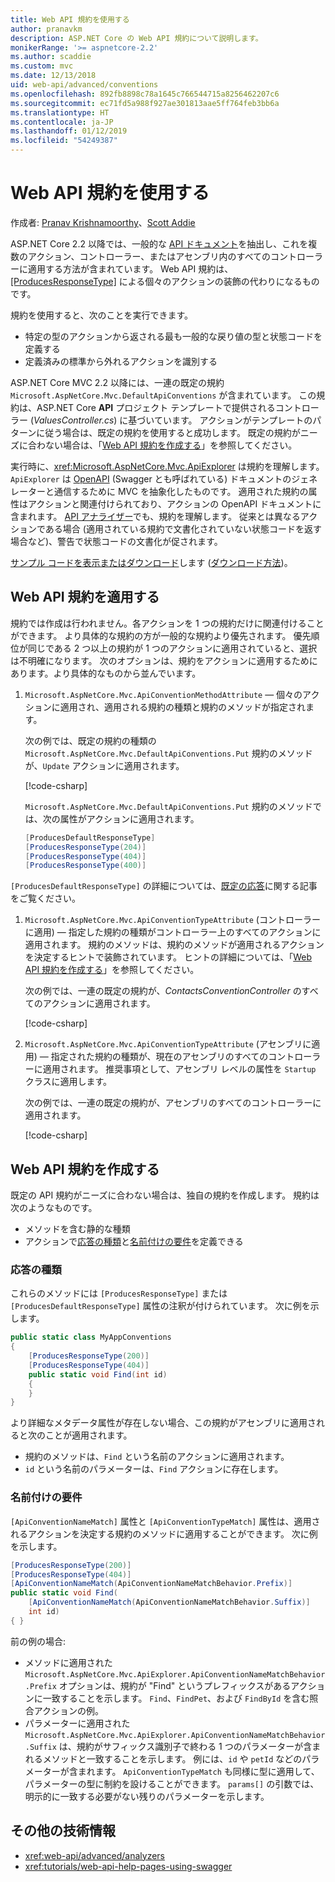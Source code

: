 ```yaml
---
title: Web API 規約を使用する
author: pranavkm
description: ASP.NET Core の Web API 規約について説明します。
monikerRange: '>= aspnetcore-2.2'
ms.author: scaddie
ms.custom: mvc
ms.date: 12/13/2018
uid: web-api/advanced/conventions
ms.openlocfilehash: 892fb8898c78a1645c766544715a8256462207c6
ms.sourcegitcommit: ec71fd5a988f927ae301813aae5ff764feb3bb6a
ms.translationtype: HT
ms.contentlocale: ja-JP
ms.lasthandoff: 01/12/2019
ms.locfileid: "54249387"
---
```

# <a name="use-web-api-conventions"></a>Web API 規約を使用する

作成者: [Pranav Krishnamoorthy](https://github.com/pranavkm)、[Scott Addie](https://github.com/scottaddie)

ASP.NET Core 2.2 以降では、一般的な [API ドキュメント](xref:tutorials/web-api-help-pages-using-swagger)を抽出し、これを複数のアクション、コントローラー、またはアセンブリ内のすべてのコントローラーに適用する方法が含まれています。 Web API 規約は、[[ProducesResponseType]](xref:Microsoft.AspNetCore.Mvc.ProducesResponseTypeAttribute) による個々のアクションの装飾の代わりになるものです。

規約を使用すると、次のことを実行できます。

* 特定の型のアクションから返される最も一般的な戻り値の型と状態コードを定義する
* 定義済みの標準から外れるアクションを識別する

ASP.NET Core MVC 2.2 以降には、一連の既定の規約 `Microsoft.AspNetCore.Mvc.DefaultApiConventions` が含まれています。 この規約は、ASP.NET Core **API** プロジェクト テンプレートで提供されるコントローラー (*ValuesController.cs*) に基づいています。 アクションがテンプレートのパターンに従う場合は、既定の規約を使用すると成功します。 既定の規約がニーズに合わない場合は、「[Web API 規約を作成する](#create-web-api-conventions)」を参照してください。

実行時に、<xref:Microsoft.AspNetCore.Mvc.ApiExplorer> は規約を理解します。 `ApiExplorer` は [OpenAPI](https://www.openapis.org/) (Swagger とも呼ばれている) ドキュメントのジェネレーターと通信するために MVC を抽象化したものです。 適用された規約の属性はアクションと関連付けられており、アクションの OpenAPI ドキュメントに含まれます。 [API アナライザー](xref:web-api/advanced/analyzers)でも、規約を理解します。 従来とは異なるアクションである場合 (適用されている規約で文書化されていない状態コードを返す場合など)、警告で状態コードの文書化が促されます。

[サンプル コードを表示またはダウンロード](https://github.com/aspnet/Docs/tree/master/aspnetcore/web-api/advanced/conventions/sample)します ([ダウンロード方法](xref:index#how-to-download-a-sample))。

## <a name="apply-web-api-conventions"></a>Web API 規約を適用する

規約では作成は行われません。各アクションを 1 つの規約だけに関連付けることができます。 より具体的な規約の方が一般的な規約より優先されます。 優先順位が同じである 2 つ以上の規約が 1 つのアクションに適用されていると、選択は不明確になります。 次のオプションは、規約をアクションに適用するためにあります。より具体的なものから並んでいます。

1. `Microsoft.AspNetCore.Mvc.ApiConventionMethodAttribute` &mdash; 個々のアクションに適用され、適用される規約の種類と規約のメソッドが指定されます。

    次の例では、既定の規約の種類の `Microsoft.AspNetCore.Mvc.DefaultApiConventions.Put` 規約のメソッドが、`Update` アクションに適用されます。

    [!code-csharp[](conventions/sample/Controllers/ContactsConventionController.cs?name=snippet_ApiConventionMethod&highlight=3)]

    `Microsoft.AspNetCore.Mvc.DefaultApiConventions.Put` 規約のメソッドでは、次の属性がアクションに適用されます。

    ```csharp
    [ProducesDefaultResponseType]
    [ProducesResponseType(204)]
    [ProducesResponseType(404)]
    [ProducesResponseType(400)]
    ```

`[ProducesDefaultResponseType]` の詳細については、[既定の応答](https://swagger.io/docs/specification/describing-responses/#default)に関する記事をご覧ください。

1. `Microsoft.AspNetCore.Mvc.ApiConventionTypeAttribute` (コントローラーに適用) &mdash; 指定した規約の種類がコントローラー上のすべてのアクションに適用されます。 規約のメソッドは、規約のメソッドが適用されるアクションを決定するヒントで装飾されています。 ヒントの詳細については、「[Web API 規約を作成する](#create-web-api-conventions)」を参照してください。

    次の例では、一連の既定の規約が、*ContactsConventionController* のすべてのアクションに適用されます。

    [!code-csharp[](conventions/sample/Controllers/ContactsConventionController.cs?name=snippet_ApiConventionTypeAttribute&highlight=2)]

1. `Microsoft.AspNetCore.Mvc.ApiConventionTypeAttribute` (アセンブリに適用) &mdash; 指定された規約の種類が、現在のアセンブリのすべてのコントローラーに適用されます。 推奨事項として、アセンブリ レベルの属性を `Startup` クラスに適用します。

    次の例では、一連の既定の規約が、アセンブリのすべてのコントローラーに適用されます。

    [!code-csharp[](conventions/sample/Startup.cs?name=snippet_ApiConventionTypeAttribute&highlight=1)]

## <a name="create-web-api-conventions"></a>Web API 規約を作成する

既定の API 規約がニーズに合わない場合は、独自の規約を作成します。 規約は次のようなものです。

* メソッドを含む静的な種類
* アクションで[応答の種類](#response-types)と[名前付けの要件](#naming-requirements)を定義できる

### <a name="response-types"></a>応答の種類

これらのメソッドには `[ProducesResponseType]` または `[ProducesDefaultResponseType]` 属性の注釈が付けられています。 次に例を示します。

```csharp
public static class MyAppConventions
{
    [ProducesResponseType(200)]
    [ProducesResponseType(404)]
    public static void Find(int id)
    {
    }
}
```

より詳細なメタデータ属性が存在しない場合、この規約がアセンブリに適用されると次のことが適用されます。

* 規約のメソッドは、`Find` という名前のアクションに適用されます。
* `id` という名前のパラメーターは、`Find` アクションに存在します。

### <a name="naming-requirements"></a>名前付けの要件

`[ApiConventionNameMatch]` 属性と `[ApiConventionTypeMatch]` 属性は、適用されるアクションを決定する規約のメソッドに適用することができます。 次に例を示します。

```csharp
[ProducesResponseType(200)]
[ProducesResponseType(404)]
[ApiConventionNameMatch(ApiConventionNameMatchBehavior.Prefix)]
public static void Find(
    [ApiConventionNameMatch(ApiConventionNameMatchBehavior.Suffix)]
    int id)
{ }
```

前の例の場合:

* メソッドに適用された `Microsoft.AspNetCore.Mvc.ApiExplorer.ApiConventionNameMatchBehavior.Prefix` オプションは、規約が "Find" というプレフィックスがあるアクションに一致することを示します。 `Find`、`FindPet`、および `FindById` を含む照合アクションの例。
* パラメーターに適用された `Microsoft.AspNetCore.Mvc.ApiExplorer.ApiConventionNameMatchBehavior.Suffix` は、規約がサフィックス識別子で終わる 1 つのパラメーターが含まれるメソッドと一致することを示します。 例には、`id` や `petId` などのパラメーターが含まれます。 `ApiConventionTypeMatch` も同様に型に適用して、パラメーターの型に制約を設けることができます。 `params[]` の引数では、明示的に一致する必要がない残りのパラメーターを示します。

## <a name="additional-resources"></a>その他の技術情報

* <xref:web-api/advanced/analyzers>
* <xref:tutorials/web-api-help-pages-using-swagger>
